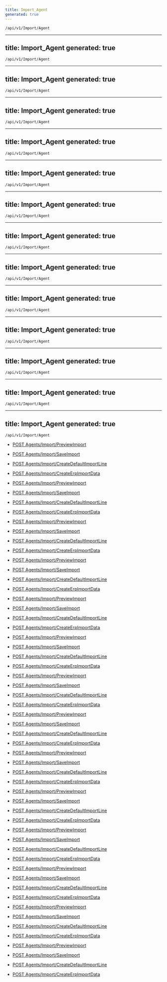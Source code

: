 ```yaml
---
title: Import_Agent
generated: true
---
```


```http
/api/v1/Import/Agent
```

---
title: Import_Agent
generated: true
---

```http
/api/v1/Import/Agent
```

---
title: Import_Agent
generated: true
---

```http
/api/v1/Import/Agent
```

---
title: Import_Agent
generated: true
---

```http
/api/v1/Import/Agent
```

---
title: Import_Agent
generated: true
---

```http
/api/v1/Import/Agent
```

---
title: Import_Agent
generated: true
---

```http
/api/v1/Import/Agent
```

---
title: Import_Agent
generated: true
---

```http
/api/v1/Import/Agent
```

---
title: Import_Agent
generated: true
---

```http
/api/v1/Import/Agent
```

---
title: Import_Agent
generated: true
---

```http
/api/v1/Import/Agent
```

---
title: Import_Agent
generated: true
---

```http
/api/v1/Import/Agent
```

---
title: Import_Agent
generated: true
---

```http
/api/v1/Import/Agent
```

---
title: Import_Agent
generated: true
---

```http
/api/v1/Import/Agent
```

---
title: Import_Agent
generated: true
---

```http
/api/v1/Import/Agent
```

---
title: Import_Agent
generated: true
---

```http
/api/v1/Import/Agent
```




* [POST Agents/Import/PreviewImport](v1ImportAgent_PreviewImport.md)

* [POST Agents/Import/SaveImport](v1ImportAgent_SaveImport.md)

* [POST Agents/Import/CreateDefaultImportLine](v1ImportAgent_CreateDefaultImportLine.md)

* [POST Agents/Import/CreateErpImportData](v1ImportAgent_CreateErpImportData.md)


* [POST Agents/Import/PreviewImport](v1ImportAgent_PreviewImport.md)

* [POST Agents/Import/SaveImport](v1ImportAgent_SaveImport.md)

* [POST Agents/Import/CreateDefaultImportLine](v1ImportAgent_CreateDefaultImportLine.md)

* [POST Agents/Import/CreateErpImportData](v1ImportAgent_CreateErpImportData.md)


* [POST Agents/Import/PreviewImport](v1ImportAgent_PreviewImport.md)

* [POST Agents/Import/SaveImport](v1ImportAgent_SaveImport.md)

* [POST Agents/Import/CreateDefaultImportLine](v1ImportAgent_CreateDefaultImportLine.md)

* [POST Agents/Import/CreateErpImportData](v1ImportAgent_CreateErpImportData.md)


* [POST Agents/Import/PreviewImport](v1ImportAgent_PreviewImport.md)

* [POST Agents/Import/SaveImport](v1ImportAgent_SaveImport.md)

* [POST Agents/Import/CreateDefaultImportLine](v1ImportAgent_CreateDefaultImportLine.md)

* [POST Agents/Import/CreateErpImportData](v1ImportAgent_CreateErpImportData.md)


* [POST Agents/Import/PreviewImport](v1ImportAgent_PreviewImport.md)

* [POST Agents/Import/SaveImport](v1ImportAgent_SaveImport.md)

* [POST Agents/Import/CreateDefaultImportLine](v1ImportAgent_CreateDefaultImportLine.md)

* [POST Agents/Import/CreateErpImportData](v1ImportAgent_CreateErpImportData.md)


* [POST Agents/Import/PreviewImport](v1ImportAgent_PreviewImport.md)

* [POST Agents/Import/SaveImport](v1ImportAgent_SaveImport.md)

* [POST Agents/Import/CreateDefaultImportLine](v1ImportAgent_CreateDefaultImportLine.md)

* [POST Agents/Import/CreateErpImportData](v1ImportAgent_CreateErpImportData.md)


* [POST Agents/Import/PreviewImport](v1ImportAgent_PreviewImport.md)

* [POST Agents/Import/SaveImport](v1ImportAgent_SaveImport.md)

* [POST Agents/Import/CreateDefaultImportLine](v1ImportAgent_CreateDefaultImportLine.md)

* [POST Agents/Import/CreateErpImportData](v1ImportAgent_CreateErpImportData.md)


* [POST Agents/Import/PreviewImport](v1ImportAgent_PreviewImport.md)

* [POST Agents/Import/SaveImport](v1ImportAgent_SaveImport.md)

* [POST Agents/Import/CreateDefaultImportLine](v1ImportAgent_CreateDefaultImportLine.md)

* [POST Agents/Import/CreateErpImportData](v1ImportAgent_CreateErpImportData.md)


* [POST Agents/Import/PreviewImport](v1ImportAgent_PreviewImport.md)

* [POST Agents/Import/SaveImport](v1ImportAgent_SaveImport.md)

* [POST Agents/Import/CreateDefaultImportLine](v1ImportAgent_CreateDefaultImportLine.md)

* [POST Agents/Import/CreateErpImportData](v1ImportAgent_CreateErpImportData.md)


* [POST Agents/Import/PreviewImport](v1ImportAgent_PreviewImport.md)

* [POST Agents/Import/SaveImport](v1ImportAgent_SaveImport.md)

* [POST Agents/Import/CreateDefaultImportLine](v1ImportAgent_CreateDefaultImportLine.md)

* [POST Agents/Import/CreateErpImportData](v1ImportAgent_CreateErpImportData.md)


* [POST Agents/Import/PreviewImport](v1ImportAgent_PreviewImport.md)

* [POST Agents/Import/SaveImport](v1ImportAgent_SaveImport.md)

* [POST Agents/Import/CreateDefaultImportLine](v1ImportAgent_CreateDefaultImportLine.md)

* [POST Agents/Import/CreateErpImportData](v1ImportAgent_CreateErpImportData.md)


* [POST Agents/Import/PreviewImport](v1ImportAgent_PreviewImport.md)

* [POST Agents/Import/SaveImport](v1ImportAgent_SaveImport.md)

* [POST Agents/Import/CreateDefaultImportLine](v1ImportAgent_CreateDefaultImportLine.md)

* [POST Agents/Import/CreateErpImportData](v1ImportAgent_CreateErpImportData.md)


* [POST Agents/Import/PreviewImport](v1ImportAgent_PreviewImport.md)

* [POST Agents/Import/SaveImport](v1ImportAgent_SaveImport.md)

* [POST Agents/Import/CreateDefaultImportLine](v1ImportAgent_CreateDefaultImportLine.md)

* [POST Agents/Import/CreateErpImportData](v1ImportAgent_CreateErpImportData.md)


* [POST Agents/Import/PreviewImport](v1ImportAgent_PreviewImport.md)

* [POST Agents/Import/SaveImport](v1ImportAgent_SaveImport.md)

* [POST Agents/Import/CreateDefaultImportLine](v1ImportAgent_CreateDefaultImportLine.md)

* [POST Agents/Import/CreateErpImportData](v1ImportAgent_CreateErpImportData.md)